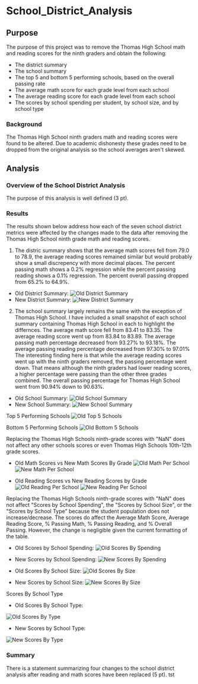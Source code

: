 # School_District_Analysis
## Purpose
The purpose of this project was to remove the Thomas High School math and reading scores for the ninth graders and obtain the following:
* The district summary
* The school summary
* The top 5 and bottom 5 performing schools, based on the overall passing rate
* The average math score for each grade level from each school
* The average reading score for each grade level from each school
* The scores by school spending per student, by school size, and by school type

### Background
The Thomas High School ninth graders math and reading scores were found to be altered. Due to academic dishonesty these grades need to be dropped from the original analysis so the school averages aren't skewed.

## Analysis


### Overview of the School District Analysis
The purpose of this analysis is well defined (3 pt).

### Results
The results shown below address how each of the seven school district metrics were affected by the changes made to the data after removing the Thomas High School ninth grade math and reading scores.


1. The distric summary shows that the average math scores fell from 79.0 to 78.9, the average reading scores remained similar but would probably show a small discrepency with more decimal places. The percent passing math shows a 0.2% regression while the percent passing reading shows a 0.1% regression. The percent overall passing dropped from 65.2% to 64.9%.

* Old District Summary:
![Old District Summary](Analysis/OldDistrictSummary.png)
* New District Summary:
![New District Summary](Analysis/NewDistrictSummary.png)


2. The school summary largely remains the same with the exception of Thomas High School. I have included a small snapshot of each school summary containing Thomas High School in each to highlight the differnces. The average math score fell from 83.41 to 83.35. The average reading score went up from 83.84 to 83.89. The average passing math percentage decreased from 93.27% to 93.18%. The average passing reading percentage decreased from 97.30% to 97.01% The interesting finding here is that while the average reading scores went up with the ninth graders removed, the passing percentage went down. That means although the ninth graders had lower reading scores, a higher percentage were passing than the other three grades combined. The overall passing percentage for Thomas High School went from 90.94% down to 90.63%. 

* Old School Summary:
![Old School Summary](Analysis/OldSchoolSummary.png)
* New School Summary:
![New School Summary](Analysis/NewSchoolSummary1.png)

Top 5 Performing Schools
![Old Top 5 Schools](Analysis/OldTop5Schools.png)

Bottom 5 Performing Schools
![Old Bottom 5 Schools](Analysis/OldBottom5Schools.png)


Replacing the Thomas High Schools ninth-grade scores with "NaN" does not affect any other schools scores or even Thomas High Schools 10th-12th grade scores.

* Old Math Scores vs New Math Scores By Grade
![Old Math Per School](Analysis/OldMathPerSchool.png) ![New Math Per School](Analysis/NewMathPerSchool.png)

* Old Reading Scores vs New Reading Scores by Grade
![Old Reading Per School](Analysis/OldReadingPerSchool.png) ![New Reading Per School](Analysis/NewReadingPerSchool.png)

Replacing the Thomas High Schools ninth-grade scores with "NaN" does not affect "Scores by School Spending", the "Scores by School Size", or the "Scores by School Type" because the student population does not increase/decrease. The scores do affect the Average Math Score, Average Reading Score, % Passing Math, % Passing Reading, and % Overall Passing. However, the change is negligible given the current formatting of the table.

* Old Scores by School Spending:
![Old Scores By Spending](Analysis/OldScoresBySpending.png)

* New Scores by School Spending:
![New Scores By Spending](Analysis/NewScoreBySpend.png)

* Old Scores By School Size:
![Old Scores By Size](Analysis/OldScoresBySize.png)

* New Scores by School Size:
![New Scores By Size](Analysis/NewScoreBySize.png)

Scores By School Type

* Old Scores By School Type:

![Old Scores By Type](Analysis/OldScoresByType.png)

* New Scores by School Type:

![New Scores By Type](Analysis/NewScoreByType.png)


### Summary
There is a statement summarizing four changes to the school district analysis after reading and math scores have been replaced (5 pt). tst
